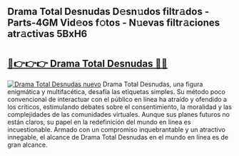 ## Drama Total Desnudas D𝚎sn𝚞dos filtr𝚊dos - Parts-4GM Vid𝚎os f𝚘tos - N𝚞evas filtr𝚊ciones atr𝚊ctivas 5BxH6

# <h2><a href="http://mbdl74.tromn.icu/?c=Drama+Total+Desnudas">🔗👉👉👉 Drama Total Desnudas 🔗🔗</a></h2>

[![Drama Total Desnudas nuevo](https://i.imgur.com/pEAQMta.gif)](http://mbdl74.tromn.icu/?c=Drama+Total+Desnudas)
Drama Total Desnudas, una figura enigmática y multifacética, desafía las etiquetas simples. Su método poco convencional de interactuar con el público en línea ha atraído y ofendido a los críticos, estimulando debates sobre el consentimiento, la moralidad y las complejidades de las comunidades virtuales. Aunque sus planes futuros no están claros, su papel en la redefinición del mundo en línea es incuestionable. Armado con un compromiso inquebrantable y un atractivo innegable, el alcance de Drama Total Desnudas en el mundo en línea es de gran alcance.
